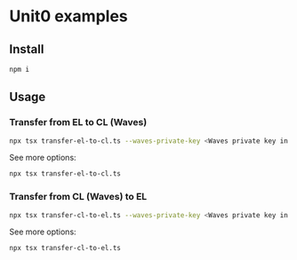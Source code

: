 # Unit0 examples

## Install

```bash
npm i
```

## Usage

### Transfer from EL to CL (Waves)

```bash
npx tsx transfer-el-to-cl.ts --waves-private-key <Waves private key in base58> --eth-private-key <Ethereum private key in HEX with 0x>
```

See more options:
```bash
npx tsx transfer-el-to-cl.ts
```

### Transfer from CL (Waves) to EL

```bash
npx tsx transfer-cl-to-el.ts --waves-private-key <Waves private key in base58> --eth-private-key <Ethereum private key in HEX with 0x>
```

See more options:
```bash
npx tsx transfer-cl-to-el.ts
```
